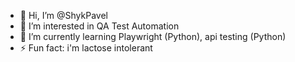 - 👋 Hi, I’m @ShykPavel
- 👀 I’m interested in QA Test Automation
- 🌱 I’m currently learning Playwright (Python), api testing (Python)
- ⚡ Fun fact: i'm lactose intolerant

<!---
ShykPavel/ShykPavel is a ✨ special ✨ repository because its `README.md` (this file) appears on your GitHub profile.
You can click the Preview link to take a look at your changes.
--->
